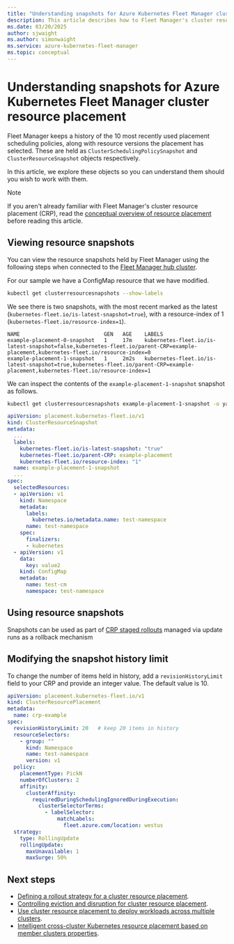 ```yaml
---
title: "Understanding snapshots for Azure Kubernetes Fleet Manager cluster resource placement"
description: This article describes how to Fleet Manager's cluster resource placement manages snapshots.
ms.date: 03/20/2025
author: sjwaight
ms.author: simonwaight
ms.service: azure-kubernetes-fleet-manager
ms.topic: conceptual
---
```


# Understanding snapshots for Azure Kubernetes Fleet Manager cluster resource placement

Fleet Manager keeps a history of the 10 most recently used placement scheduling policies, along with resource versions the placement has selected. These are held as `ClusterSchedulingPolicySnapshot` and `ClusterResourceSnapshot` objects respectively.

In this article, we explore these objects so you can understand them should you wish to work with them.

> [!NOTE]
> If you aren't already familiar with Fleet Manager's cluster resource placement (CRP), read the [conceptual overview of resource placement][learn-conceptual-crp] before reading this article.

## Viewing resource snapshots

You can view the resource snapshots held by Fleet Manager using the following steps when connected to the [Fleet Manager hub cluster][fleet-hub-cluster].

For our sample we have a ConfigMap resource that we have modified.

```bash
kubectl get clusterresourcesnapshots --show-labels
```

We see there is two snapshots, with the most recent marked as the latest (`kubernetes-fleet.io/is-latest-snapshot=true`), with a resource-index of 1 (`kubernetes-fleet.io/resource-index=1`).

```output
NAME                           GEN   AGE    LABELS
example-placement-0-snapshot   1     17m    kubernetes-fleet.io/is-latest-snapshot=false,kubernetes-fleet.io/parent-CRP=example-placement,kubernetes-fleet.io/resource-index=0
example-placement-1-snapshot   1     2m2s   kubernetes-fleet.io/is-latest-snapshot=true,kubernetes-fleet.io/parent-CRP=example-placement,kubernetes-fleet.io/resource-index=1
```

We can inspect the contents of the `example-placement-1-snapshot` snapshot as follows.

```bash
kubectl get clusterresourcesnapshots example-placement-1-snapshot -o yaml
```

```yaml
apiVersion: placement.kubernetes-fleet.io/v1
kind: ClusterResourceSnapshot
metadata:
  ...
  labels:
    kubernetes-fleet.io/is-latest-snapshot: "true"
    kubernetes-fleet.io/parent-CRP: example-placement
    kubernetes-fleet.io/resource-index: "1"
  name: example-placement-1-snapshot
  ...
spec:
  selectedResources:
  - apiVersion: v1
    kind: Namespace
    metadata:
      labels:
        kubernetes.io/metadata.name: test-namespace
      name: test-namespace
    spec:
      finalizers:
      - kubernetes
  - apiVersion: v1
    data:
      key: value2
    kind: ConfigMap
    metadata:
      name: test-cm
      namespace: test-namespace
```

## Using resource snapshots

Snapshots can be used as part of [CRP staged rollouts](./concepts-rollout-strategy.md#staged-update-strategy-preview) managed via update runs as a rollback mechanism

## Modifying the snapshot history limit

To change the number of items held in history, add a `revisionHistoryLimit` field to your CRP and provide an integer value. The default value is 10.

```yaml
apiVersion: placement.kubernetes-fleet.io/v1
kind: ClusterResourcePlacement
metadata:
  name: crp-example
spec:
  revisionHistoryLimit: 20   # keep 20 items in history
  resourceSelectors:
    - group: ""
      kind: Namespace
      name: test-namespace
      version: v1
  policy:
    placementType: PickN
    numberOfClusters: 2
    affinity:
      clusterAffinity:
        requiredDuringSchedulingIgnoredDuringExecution:
          clusterSelectorTerms:
            - labelSelector:
                matchLabels:
                  fleet.azure.com/location: westus
  strategy:
    type: RollingUpdate
    rollingUpdate:
      maxUnavailable: 1
      maxSurge: 50%
```

## Next steps

* [Defining a rollout strategy for a cluster resource placement](./concepts-rollout-strategy.md).
* [Controlling eviction and disruption for cluster resource placement](./concepts-eviction-disruption.md).
* [Use cluster resource placement to deploy workloads across multiple clusters](./quickstart-resource-propagation.md).
* [Intelligent cross-cluster Kubernetes resource placement based on member clusters properties](./intelligent-resource-placement.md).

<!-- LINKS - external -->
[learn-conceptual-crp]: ./concepts-resource-propagation.md
[fleet-hub-cluster]: ./access-fleet-hub-cluster-kubernetes-api.md
